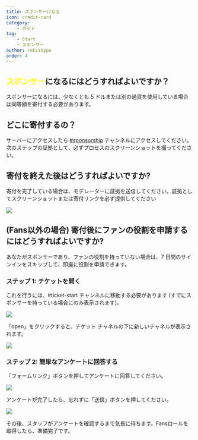 ```yaml
---
title: スポンサーになる
icon: credit-card
category:
    - ガイド
tag:
    - Start
    - スポンサー
author: rekiihype
order: 4
---
```


##  <span style='color:yellow;'>スポンサー</span>になるにはどうすればよいですか？

スポンサーになるには、少なくとも 5 ドルまたは別の通貨を使用している場合は同等額を寄付する必要があります。

## どこに寄付するの？

サーバーにアクセスしたら [#sponsorship](https://discord.com/channels/1069057220802781265/1097565269985071205) チャンネルにアクセスしてください。次のステップの証拠として、必ずプロセスのスクリーンショットを撮ってください。

## 寄付を終えた後はどうすればよいですか?

寄付を完了している場合は、モデレーターに証拠を送信してください。証拠としてスクリーンショットまたは寄付リンクを必ず提供してください

[![](https://i.postimg.cc/3xjf2b38/proof.png)](https://postimg.cc/MnTYS5cN)

## (Fans以外の場合) 寄付後にファンの役割を申請するにはどうすればよいですか?

あなたがスポンサーであり、ファンの役割を持っていない場合は、7 日間のサインインをスキップして、即座に役割を申請できます。

### ステップ 1: チケットを開く

これを行うには、#ticket-start チャンネルに移動する必要があります (すでにスポンサーを持っている場合にのみ表示されます)。

[![](https://i.postimg.cc/NfkzJDyd/openticket1.png)](https://postimg.cc/dLD6D8jC)

「open」をクリックすると、チケット チャネルの下に新しいチャネルが表示されます。

[![](https://i.postimg.cc/Vk7H1NWM/openticket2.png)](https://postimg.cc/sMhJ4s8D)

### ステップ 2: 簡単なアンケートに回答する

「フォームリンク」ボタンを押してアンケートに回答してください。

[![](https://i.postimg.cc/qRKm8xVX/openticket4.png)](https://postimg.cc/mzbN4Mrt)

アンケートが完了したら、忘れずに「送信」ボタンを押してください。

[![](https://i.postimg.cc/GpHgp1Xf/openticket5.png)](https://postimg.cc/GBnxM6wP)

その後、スタッフがアンケートを確認するまで気長に待ちます。Fansロールを取得したら、準備完了です。
